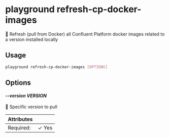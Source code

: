 # playground refresh-cp-docker-images

🔄 Refresh (pull from Docker) all Confluent Platform docker images related to a version installed locally

## Usage

```bash
playground refresh-cp-docker-images [OPTIONS]
```

## Options

#### *--version VERSION*

🔢 Specific version to pull 

| Attributes      | &nbsp;
|-----------------|-------------
| Required:       | ✓ Yes


